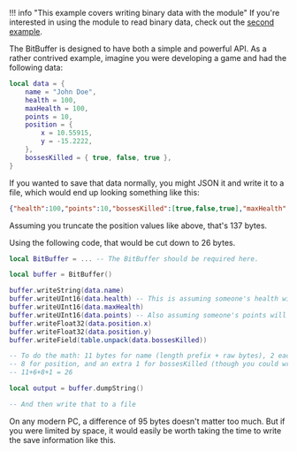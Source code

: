 !!! info "This example covers writing binary data with the module"
    If you're interested in using the module to read binary data, check out the [second example](reading.md).

The BitBuffer is designed to have both a simple and powerful API. As a rather contrived example, imagine you were developing a game and had the following data:

```lua
local data = {
    name = "John Doe",
    health = 100,
    maxHealth = 100,
    points = 10,
    position = {
        x = 10.55915,
        y = -15.2222,
    },
    bossesKilled = { true, false, true },
}
```

If you wanted to save that data normally, you might JSON it and write it to a file, which would end up looking something like this:
```json
{"health":100,"points":10,"bossesKilled":[true,false,true],"maxHealth":100,"position":{"x":10.5591500,"y":-15.2222000},"name":"John Doe"}
```

Assuming you truncate the position values like above, that's 137 bytes.

Using the following code, that would be cut down to 26 bytes.

```lua
local BitBuffer = ... -- The BitBuffer should be required here.

local buffer = BitBuffer()

buffer.writeString(data.name)
buffer.writeUInt16(data.health) -- This is assuming someone's health will get above 255 but stay below 32,767
buffer.writeUInt16(data.maxHealth)
buffer.writeUInt16(data.points) -- Also assuming someone's points will stay rather low
buffer.writeFloat32(data.position.x)
buffer.writeFloat32(data.position.y)
buffer.writeField(table.unpack(data.bossesKilled))

-- To do the math: 11 bytes for name (length prefix + raw bytes), 2 each for health, maxHealth, and points, 
-- 8 for position, and an extra 1 for bossesKilled (though you could write 5 more bools without loosing any space!). 
-- 11+6+8+1 = 26

local output = buffer.dumpString()

-- And then write that to a file
```

On any modern PC, a difference of 95 bytes doesn't matter too much. But if you were limited by space, it would easily be worth taking the time to write the save information like this.
